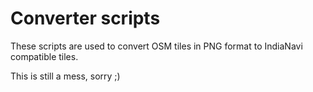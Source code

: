 # Converter scripts

These scripts are used to convert OSM tiles in PNG format to IndiaNavi compatible tiles.

This is still a mess, sorry ;)
